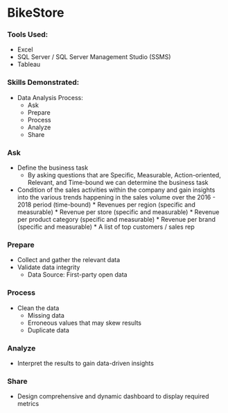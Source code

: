 # BikeStore

### Tools Used:
* Excel
* SQL Server / SQL Server Management Studio (SSMS)
* Tableau

### Skills Demonstrated:
* Data Analysis Process:
    * Ask
    * Prepare
    * Process
    * Analyze
    * Share

### Ask
* Define the business task
    * By asking questions that are Specific, Measurable, Action-oriented, Relevant, and Time-bound we can determine the business task
* Condition of the sales activities within the company and gain insights into the various trends happening in the sales volume over the 2016 - 2018 period (time-bound)
        * Revenues per region (specific and measurable)
        * Revenue per store (specific and measurable)
        * Revenue per product category (specific and measurable)
        * Revenue per brand (specific and measurable)
        * A list of top customers / sales rep

### Prepare
* Collect and gather the relevant data
* Validate data integrity
    * Data Source: First-party open data

### Process
* Clean the data
    * Missing data
    * Erroneous values that may skew results
    * Duplicate data

### Analyze
* Interpret the results to gain data-driven insights

### Share
* Design comprehensive and dynamic dashboard to display required metrics